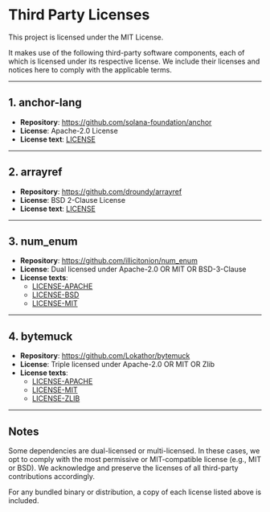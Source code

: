 # Third Party Licenses

This project is licensed under the MIT License.

It makes use of the following third-party software components, each of which is licensed under its respective license. We include their licenses and notices here to comply with the applicable terms.

---

## 1. anchor-lang

- **Repository**: https://github.com/solana-foundation/anchor
- **License**: Apache-2.0 License
- **License text**: [LICENSE](https://github.com/solana-foundation/anchor/blob/master/LICENSE)

---

## 2. arrayref

- **Repository**: https://github.com/droundy/arrayref
- **License**: BSD 2-Clause License
- **License text**: [LICENSE](https://github.com/droundy/arrayref/blob/master/LICENSE)

---

## 3. num_enum

- **Repository**: https://github.com/illicitonion/num_enum
- **License**: Dual licensed under Apache-2.0 OR MIT OR BSD-3-Clause
- **License texts**:
  - [LICENSE-APACHE](https://github.com/illicitonion/num_enum/blob/main/LICENSE-APACHE)
  - [LICENSE-BSD](https://github.com/illicitonion/num_enum/blob/main/LICENSE-BSD)
  - [LICENSE-MIT](https://github.com/illicitonion/num_enum/blob/main/LICENSE-MIT)

---

## 4. bytemuck

- **Repository**: https://github.com/Lokathor/bytemuck
- **License**: Triple licensed under Apache-2.0 OR MIT OR Zlib
- **License texts**:
  - [LICENSE-APACHE](https://github.com/Lokathor/bytemuck/blob/main/LICENSE-APACHE)
  - [LICENSE-MIT](https://github.com/Lokathor/bytemuck/blob/main/LICENSE-MIT)
  - [LICENSE-ZLIB](https://github.com/Lokathor/bytemuck/blob/main/LICENSE-ZLIB)

---

## Notes

Some dependencies are dual-licensed or multi-licensed. In these cases, we opt to comply with the most permissive or MIT-compatible license (e.g., MIT or BSD). We acknowledge and preserve the licenses of all third-party contributions accordingly.

For any bundled binary or distribution, a copy of each license listed above is included.

